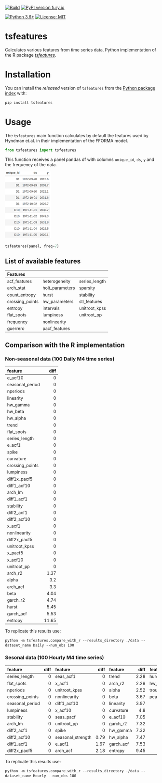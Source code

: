[![Build](https://github.com/FedericoGarza/tsfeatures/workflows/Python%20package/badge.svg)](https://github.com/FedericoGarza/tsfeatures/tree/master)
[![PyPI version fury.io](https://badge.fury.io/py/tsfeatures.svg)](https://pypi.python.org/pypi/tsfeatures/)
<!-- [![Downloads](https://pepy.tech/badge/tsfeatures)](https://pepy.tech/project/tsfeatures) -->
[![Python 3.6+](https://img.shields.io/badge/python-3.6+-blue.svg)](https://www.python.org/downloads/release/python-360+/)
[![License: MIT](https://img.shields.io/badge/License-MIT-green.svg)](https://github.com/FedericoGarza/tsfeatures/blob/master/LICENSE)

# tsfeatures

Calculates various features from time series data. Python implementation of the R package _[tsfeatures](https://github.com/robjhyndman/tsfeatures)_.

# Installation

You can install the *released* version of `tsfeatures` from the [Python package index](pypi.org) with:

``` python
pip install tsfeatures
```

# Usage

The `tsfeatures` main function calculates by default the features used by Hyndman et.al. in their implementation of the FFORMA model.

``` python
from tsfeatures import tsfeatures
```

This function receives a panel pandas df with columns `unique_id`, `ds`, `y` and the frequency of the data.

<img src=https://raw.githubusercontent.com/FedericoGarza/tsfeatures/master/.github/images/y_train.png width="152">

``` python
tsfeatures(panel, freq=7)
```

## List of available features

| Features |||
|:--------|:------|:-------------|
|acf_features|heterogeneity|series_length|
|arch_stat|holt_parameters|sparsity|
|count_entropy|hurst|stability|
|crossing_points|hw_parameters|stl_features|
|entropy|intervals|unitroot_kpss|
|flat_spots|lumpiness|unitroot_pp|
|frequency|nonlinearity||
|guerrero|pacf_features||


## Comparison with the R implementation


### Non-seasonal data (100 Daily M4 time series)

| feature         |   diff |
|:----------------|-------:|
| e_acf10         |   0    |
| seasonal_period |   0    |
| nperiods        |   0    |
| linearity       |   0    |
| hw_gamma        |   0    |
| hw_beta         |   0    |
| hw_alpha        |   0    |
| trend           |   0    |
| flat_spots      |   0    |
| series_length   |   0    |
| e_acf1          |   0    |
| spike           |   0    |
| curvature       |   0    |
| crossing_points |   0    |
| lumpiness       |   0    |
| diff1x_pacf5    |   0    |
| diff1_acf10     |   0    |
| arch_lm         |   0    |
| diff1_acf1      |   0    |
| stability       |   0    |
| diff2_acf1      |   0    |
| diff2_acf10     |   0    |
| x_acf1          |   0    |
| nonlinearity    |   0    |
| diff2x_pacf5    |   0    |
| unitroot_kpss   |   0    |
| x_pacf5         |   0    |
| x_acf10         |   0    |
| unitroot_pp     |   0    |
| arch_r2         |   1.37 |
| alpha           |   3.2  |
| arch_acf        |   3.3  |
| beta            |   4.04 |
| garch_r2        |   4.74 |
| hurst           |   5.45 |
| garch_acf       |   5.53 |
| entropy         |  11.65 |

To replicate this results use:

```
python -m tsfeatures.compare_with_r --results_directory ./data --dataset_name Daily --num_obs 100
```

### Sesonal data (100 Hourly M4 time series)

| feature           |   diff | feature      | diff | feature   | diff    | feature    | diff    |
|:------------------|-------:|:-------------|-----:|:----------|--------:|:-----------|--------:|
| series_length     |   0    |seas_acf1     | 0    | trend | 2.28 | hurst | 26.02 |
| flat_spots        |   0    |x_acf1|0| arch_r2 | 2.29 | hw_beta | 32.39 |
| nperiods          |   0    |unitroot_kpss|0| alpha | 2.52 | trough | 35 |
| crossing_points   |   0    |nonlinearity|0| beta | 3.67 | peak | 69 |
| seasonal_period   |   0    |diff1_acf10|0| linearity | 3.97 |
| lumpiness         |   0    |x_acf10|0| curvature | 4.8 |
| stability         |   0    |seas_pacf|0| e_acf10 | 7.05 |
| arch_lm           |   0    |unitroot_pp|0| garch_r2 | 7.32 |
| diff2_acf1        |   0    |spike|0| hw_gamma | 7.32 |
| diff2_acf10       |   0    |seasonal_strength|0.79| hw_alpha | 7.47 |
| diff1_acf1        |   0    |e_acf1|1.67| garch_acf | 7.53 |
| diff2x_pacf5      |   0    |arch_acf|2.18| entropy | 9.45 |

To replicate this results use:

```
python -m tsfeatures.compare_with_r --results_directory ./data --dataset_name Hourly --num_obs 100
```

